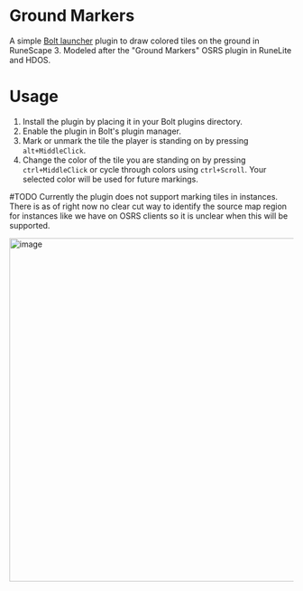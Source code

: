 # Ground Markers
A simple [Bolt launcher](https://github.com/adamcake/Bolt) plugin to draw colored tiles on the ground in RuneScape 3. Modeled after the "Ground Markers" OSRS plugin in RuneLite and HDOS.

# Usage
1. Install the plugin by placing it in your Bolt plugins directory.
2. Enable the plugin in Bolt's plugin manager.
3. Mark or unmark the tile the player is standing on by pressing `alt+MiddleClick`.
4. Change the color of the tile you are standing on by pressing `ctrl+MiddleClick` or cycle through colors using `ctrl+Scroll`. Your selected color will be used for future markings.

#TODO
Currently the plugin does not support marking tiles in instances. There is as of right now no clear cut way to identify the source map region for instances like we have on OSRS clients so it is unclear when this will be supported.

<img width="955" height="608" alt="image" src="https://github.com/user-attachments/assets/ea406ae2-88de-4528-b5d9-c7aec7eb5d2b" />
